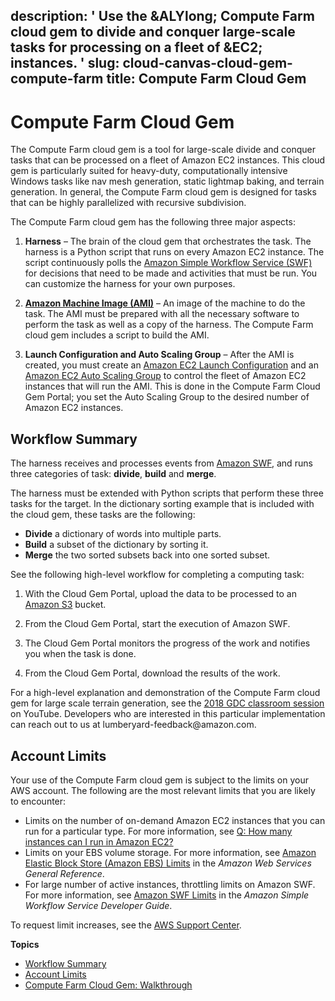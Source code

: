 description: ' Use the &ALYlong; Compute Farm cloud gem to divide and conquer large-scale
  tasks for processing on a fleet of &EC2; instances. '
slug: cloud-canvas-cloud-gem-compute-farm
title: Compute Farm Cloud Gem
---
# Compute Farm Cloud Gem<a name="cloud-canvas-cloud-gem-compute-farm"></a>

The Compute Farm cloud gem is a tool for large\-scale divide and conquer tasks that can be processed on a fleet of Amazon EC2 instances\. This cloud gem is particularly suited for heavy\-duty, computationally intensive Windows tasks like nav mesh generation, static lightmap baking, and terrain generation\. In general, the Compute Farm cloud gem is designed for tasks that can be highly parallelized with recursive subdivision\.

The Compute Farm cloud gem has the following three major aspects: 

1. **Harness** – The brain of the cloud gem that orchestrates the task\. The harness is a Python script that runs on every Amazon EC2 instance\. The script continuously polls the [Amazon Simple Workflow Service \(SWF\)](https://aws.amazon.com/swf/) for decisions that need to be made and activities that must be run\. You can customize the harness for your own purposes\.

1. **[Amazon Machine Image \(AMI\)](https://docs.aws.amazon.com/AWSEC2/latest/UserGuide/AMIs.html)** – An image of the machine to do the task\. The AMI must be prepared with all the necessary software to perform the task as well as a copy of the harness\. The Compute Farm cloud gem includes a script to build the AMI\.

1. **Launch Configuration and Auto Scaling Group** – After the AMI is created, you must create an [Amazon EC2 Launch Configuration](https://docs.aws.amazon.com/autoscaling/ec2/userguide/LaunchConfiguration.html) and an [Amazon EC2 Auto Scaling Group](https://docs.aws.amazon.com/autoscaling/ec2/userguide/AutoScalingGroup.html) to control the fleet of Amazon EC2 instances that will run the AMI\. This is done in the Compute Farm Cloud Gem Portal; you set the Auto Scaling Group to the desired number of Amazon EC2 instances\.

## Workflow Summary<a name="cloud-canvas-cloud-gem-compute-farm-workflow-summary"></a>

The harness receives and processes events from [Amazon SWF](https://aws.amazon.com/swf/), and runs three categories of task: **divide**, **build** and **merge**\.

The harness must be extended with Python scripts that perform these three tasks for the target\. In the dictionary sorting example that is included with the cloud gem, these tasks are the following:
+ **Divide** a dictionary of words into multiple parts\.
+ **Build** a subset of the dictionary by sorting it\.
+ **Merge** the two sorted subsets back into one sorted subset\.

See the following high\-level workflow for completing a computing task:

1. With the Cloud Gem Portal, upload the data to be processed to an [Amazon S3](https://aws.amazon.com/s3/) bucket\.

1. From the Cloud Gem Portal, start the execution of Amazon SWF\.

1. The Cloud Gem Portal monitors the progress of the work and notifies you when the task is done\.

1. From the Cloud Gem Portal, download the results of the work\.

For a high\-level explanation and demonstration of the Compute Farm cloud gem for large scale terrain generation, see the [2018 GDC classroom session](https://www.youtube.com/watch?v=STZLqIx13Ps) on YouTube\. Developers who are interested in this particular implementation can reach out to us at lumberyard\-feedback@amazon\.com\.

## Account Limits<a name="cloud-canvas-cloud-gem-compute-farm-account-limits"></a>

Your use of the Compute Farm cloud gem is subject to the limits on your AWS account\. The following are the most relevant limits that you are likely to encounter:
+ Limits on the number of on\-demand Amazon EC2 instances that you can run for a particular type\. For more information, see [Q: How many instances can I run in Amazon EC2?](https://aws.amazon.com/ec2/faqs/#How_many_instances_can_I_run_in_Amazon_EC2)
+ Limits on your EBS volume storage\. For more information, see [Amazon Elastic Block Store \(Amazon EBS\) Limits](https://docs.aws.amazon.com/general/latest/gr/aws_service_limits.html#limits_ebs) in the *Amazon Web Services General Reference*\.
+ For large number of active instances, throttling limits on Amazon SWF\. For more information, see [Amazon SWF Limits](https://docs.aws.amazon.com/amazonswf/latest/developerguide/swf-dg-limits.html) in the *Amazon Simple Workflow Service Developer Guide*\.

To request limit increases, see the [AWS Support Center](https://console.aws.amazon.com/support/home#/)\.

**Topics**
+ [Workflow Summary](#cloud-canvas-cloud-gem-compute-farm-workflow-summary)
+ [Account Limits](#cloud-canvas-cloud-gem-compute-farm-account-limits)
+ [Compute Farm Cloud Gem: Walkthrough](compute-farm-cloud-gem-walkthrough.md)